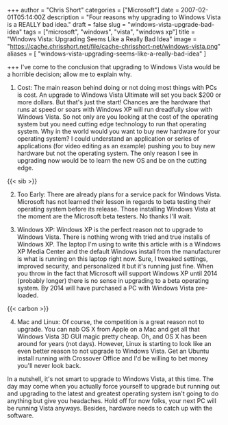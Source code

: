 +++
author = "Chris Short"
categories = ["Microsoft"]
date = 2007-02-01T05:14:00Z
description = "Four reasons why upgrading to Windows Vista is a REALLY bad idea."
draft = false
slug = "windows-vista-upgrade-bad-idea"
tags = ["microsoft", "windows", "vista", "windows xp"]
title = "Windows Vista: Upgrading Seems Like a Really Bad Idea"
image = "https://cache.chrisshort.net/file/cache-chrisshort-net/windows-vista.png"
aliases = [
    "windows-vista-upgrading-seems-like-a-really-bad-idea"
    ]

+++
I've come to the conclusion that upgrading to Windows Vista would be a horrible decision; allow me to explain why.

1. Cost: The main reason behind doing or not doing most things with PCs is cost.  An upgrade to Windows Vista Ultimate will set you back $200 or more dollars.  But that's just the start!  Chances are the hardware that runs at speed or soars with Windows XP will run dreadfully slow with Windows Vista.  So not only are you looking at the cost of the operating system but you need cutting edge technology to run that operating system.  Why in the world would you want to buy new hardware for your operating system?  I could understand an application or series of applications (for video editing as an example) pushing you to buy new hardware but not the operating system.  The only reason I see in upgrading now would be to learn the new OS and be on the cutting edge.

{{< sib >}}

2. Too Early:  There are already plans for a service pack for Windows Vista.  Microsoft has not learned their lesson in regards to beta testing their operating system before its release.  Those installing Windows Vista at the moment are the Microsoft beta testers.  No thanks I'll wait.

3. Windows XP:  Windows XP is the perfect reason not to upgrade to Windows Vista.  There is nothing wrong with tried and true installs of Windows XP.  The laptop I'm using to write this article with is a Windows XP Media Center and the default Windows install from the manufacturer is what is running on this laptop right now.  Sure, I tweaked settings, improved security, and personalized it but it's running just fine.  When you throw in the fact that Microsoft will support Windows XP until 2014 (probably longer) there is no sense in upgrading to a beta operating system.  By 2014 will have purchased a PC  with Windows Vista pre-loaded.

{{< carbon >}}

4. Mac and Linux:  Of course, the competition is a great reason not to upgrade.  You can nab OS X from Apple on a Mac and get all that Windows Vista 3D GUI magic pretty cheap.  Oh, and OS X has been around for years (not days).  However, Linux is starting to look like an even better reason to not upgrade to Windows Vista.  Get an Ubuntu install running with Crossover Office and I'd be willing to bet money you'll never look back.

In a nutshell, it's not smart to upgrade to Windows Vista, at this time.  The day may come when you actually force yourself to upgrade but running out and upgrading to the latest and greatest operating system isn't going to do anything but give you headaches.  Hold off for now folks, your next PC will be running Vista anyways.  Besides, hardware needs to catch up with the software.
